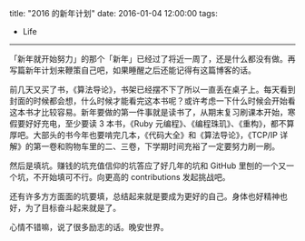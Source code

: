 title: "2016 的新年计划"
date:  2016-01-04 12:00:00
tags:
- Life
---
「新年就开始努力」的那个「新年」已经过了将近一周了，还是什么都没有做。再写篇新年计划来鞭策自己吧，如果睡醒之后还能记得有这篇博客的话。

前几天又买了书，《算法导论》，书架已经摆不下了所以一直丢在桌子上。每天看到封面的时候都会想，什么时候才能看完这本书呢？或许考虑一下什么时候会开始看这本书才比较容易。新年要做的第一件事就是读书了，从期末复习刷课本开始，寒假要好好充电，至少要读 3 本书，《Ruby 元编程》、《编程珠玑》、《重构》，都不算厚吧。大部头的书今年也要啃完几本，《代码大全》和《算法导论》，《TCP/IP 详解》的第一卷和购物车里的二、三卷，下学期时间充裕了一定要努力刷一刷。

然后是填坑。赚钱的坑充值信仰的坑答应了好几年的坑和 GitHub 里刨的一个又一个坑，不开始填可不行。向更高的 contributions 发起挑战吧。

还有许多方方面面的坑要填，总结起来就是要成为更好的自己。身体也好精神也好，为了目标奋斗起来就是了。

心情不错嘛，说了很多励志的话。晚安世界。
